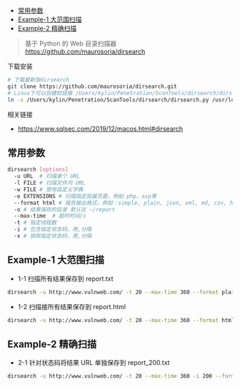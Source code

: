 - [常用参数](#常用参数)
- [Example-1 大范围扫描](#example-1-大范围扫描)
- [Example-2 精确扫描](#example-2-精确扫描)

> 基于 Python 的 Web 目录扫描器 https://github.com/maurosoria/dirsearch

下载安装
```bash
# 下载最新版dirsearch
git clone https://github.com/maurosoria/dirsearch.git
# Linux下可以创建软链接 /Users/kylin/Penetration/ScanTools/dirsearch/dirsearch.py 为程序的绝对路径
ln -s /Users/kylin/Penetration/ScanTools/dirsearch/dirsearch.py /usr/local/bin/dirsearch
```

相关链接
- https://www.sqlsec.com/2019/12/macos.html#dirsearch

## 常用参数
```bash
dirsearch [options]
  -u URL  # 扫描单个 URL
  -l FILE # 扫描文件内 URL
  -w FILE # 使用自定义字典
  -e EXTENSIONS # 扫描指定拓展页面，例如 php，asp等
  --format html # 报告输出格式，例如：simple, plain, json, xml, md, csv, html, sqlite
  -o # 结果保存的目录 默认在 ~/report
  --max-time  # 超时时间/s
  -t # 指定线程数
  -i # 包含指定状态码，用,分隔
  -x # 排除指定状态码，用,分隔
```

## Example-1 大范围扫描
- 1-1 扫描所有结果保存到 report.txt
```bash
dirsearch -u http://www.vulnweb.com/ -t 20 --max-time 360 --format plain -o report.txt
```

- 1-2 扫描接所有结果保存到 report.html
```bash
dirsearch -u http://www.vulnweb.com/ -t 20 --max-time 360 --format html -o report.html
```

## Example-2 精确扫描
- 2-1 针对状态码将结果 URL 单独保存到 report_200.txt
``` bash
dirsearch -u http://www.vulnweb.com/ -t 20 --max-time 360 -i 200 --format simple -o report.txt
```